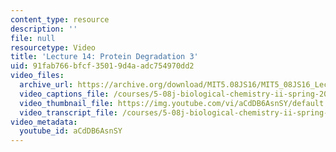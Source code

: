 ```yaml
---
content_type: resource
description: ''
file: null
resourcetype: Video
title: 'Lecture 14: Protein Degradation 3'
uid: 91fab766-bfcf-3501-9d4a-adc754970dd2
video_files:
  archive_url: https://archive.org/download/MIT5.08JS16/MIT5_08JS16_Lecture_14_300k.mp4
  video_captions_file: /courses/5-08j-biological-chemistry-ii-spring-2016/c4254a96ae1557fe93730ef20d88b2f7_aCdDB6AsnSY.vtt
  video_thumbnail_file: https://img.youtube.com/vi/aCdDB6AsnSY/default.jpg
  video_transcript_file: /courses/5-08j-biological-chemistry-ii-spring-2016/0d58e1811b20df1a80a6023c18bee34d_aCdDB6AsnSY.pdf
video_metadata:
  youtube_id: aCdDB6AsnSY
---
```

